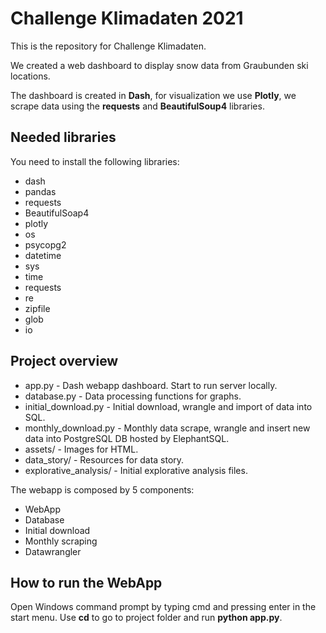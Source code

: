# Challenge Klimadaten 2021
This is the repository for Challenge Klimadaten.

We created a web dashboard to display snow data from Graubunden ski locations.

The dashboard is created in **Dash**, for visualization we use **Plotly**, we scrape data using the **requests** and 
**BeautifulSoup4** libraries.

## Needed libraries

You need to install the following libraries:

- dash
- pandas
- requests
- BeautifulSoap4
- plotly
- os
- psycopg2
- datetime 
- sys
- time 
- requests
- re
- zipfile
- glob
- io


## Project overview

- app.py - Dash webapp dashboard. Start to run server locally.
- database.py - Data processing functions for graphs.
- initial_download.py - Initial download, wrangle and import of data into SQL.
- monthly_download.py - Monthly data scrape, wrangle and insert new data into PostgreSQL DB hosted by ElephantSQL.
- assets/ - Images for HTML.
- data_story/ - Resources for data story.
- explorative_analysis/ - Initial explorative analysis files.

The webapp is composed by 5 components:

- WebApp
- Database
- Initial download
- Monthly scraping
- Datawrangler

## How to run the WebApp

Open Windows command prompt by typing cmd and pressing enter in the start menu.
Use **cd** to go to project folder and run **python app.py**.
